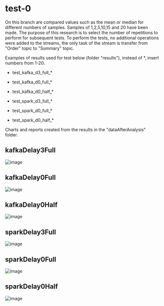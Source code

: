 # test-0

On this branch are compared values such as the mean or median for different numbers of samples. Samples of 1,2,5,10,15 and 20 have been made. The purpose of this research is to select the number of repetitions to perform for subsequent tests. To perform the tests, no additional operations were added to the streams, the only task of the stream is transfer from "Order" topic to "Summary" topic.

Examples of results used for test below (folder "results"), instead of *, insert numbers from 1-20.

- test_kafka_d3_full_*
- test_kafka_d0_full_*
- test_kafka_d0_half_*

- test_spark_d3_full_*
- test_spark_d0_full_*
- test_spark_d0_half_*

Charts and reports created from the results in the "dataAfterAnalysis" folder.

## kafkaDelay3Full										
											
![image](https://github.com/xkondix/MsgBrokerSys/assets/52525583/1e61ed17-29e6-465b-ae1c-b11058cc43d5)

## kafkaDelay0Full										

![image](https://github.com/xkondix/MsgBrokerSys/assets/52525583/bb82fafe-c26b-4644-8fc4-13805006e60f)

## kafkaDelay0Half	

![image](https://github.com/xkondix/MsgBrokerSys/assets/52525583/fdcef799-d824-4d58-9fd4-33005982829e)

## sparkDelay3Full	

![image](https://github.com/xkondix/MsgBrokerSys/assets/52525583/a7046227-a81e-4aed-b8c4-134746d1ad95)

## sparkDelay0Full	

![image](https://github.com/xkondix/MsgBrokerSys/assets/52525583/a9776378-f84c-4426-93cc-214b50071ac8)

## sparkDelay0Half

![image](https://github.com/xkondix/MsgBrokerSys/assets/52525583/c8645dfc-347e-4ffc-bb09-fae361a43f90)



